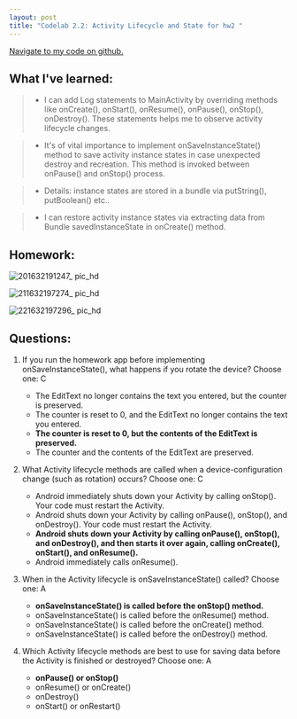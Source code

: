 ```yaml
---
layout: post
title: "Codelab 2.2: Activity Lifecycle and State for hw2 "
---
```


<a href="https://github.ccs.neu.edu/senyan/cs5520_project/tree/hw2">Navigate to my code on github.</a>

## What I've learned:
>- I can add Log statements to MainActivity by overriding methods like onCreate(), onStart(), onResume(), onPause(), onStop(), onDestroy(). These statements helps me to observe activity lifecycle changes.

>- It's of vital importance to implement onSaveInstanceState() method to save activity instance states in case unexpected destroy and recreation. This method is invoked between onPause() and onStop() process.

>- Details: instance states are stored in a bundle via putString(), putBoolean() etc..

>- I can restore activity instance states via extracting data from Bundle savedInstanceState in onCreate() method.


## Homework:

![201632191247_ pic_hd](https://user-images.githubusercontent.com/77960108/134225237-e0029aec-a53c-4e98-99e5-0b5f5bfcde25.jpg)

![211632197274_ pic_hd](https://user-images.githubusercontent.com/77960108/134225264-70cf5d1b-e487-4391-bc1f-a8b19e134775.jpg)

![221632197296_ pic_hd](https://user-images.githubusercontent.com/77960108/134225295-796552b2-a7da-460e-bd5d-5fc18f8aeb94.jpg)

## Questions: 

1. If you run the homework app before implementing onSaveInstanceState(), what happens if you rotate the device? Choose one: C
	- The EditText no longer contains the text you entered, but the counter is preserved.
	- The counter is reset to 0, and the EditText no longer contains the text you entered.
	- **The counter is reset to 0, but the contents of the EditText is preserved.**
	- The counter and the contents of the EditText are preserved.


2. What Activity lifecycle methods are called when a device-configuration change (such as rotation) occurs? Choose one: C
	- Android immediately shuts down your Activity by calling onStop(). Your code must restart the Activity.
	- Android shuts down your Activity by calling onPause(), onStop(), and onDestroy(). Your code must restart the Activity.
	- **Android shuts down your Activity by calling onPause(), onStop(), and onDestroy(), and then starts it over again, calling onCreate(), onStart(), and onResume().**
	- Android immediately calls onResume().

3. When in the Activity lifecycle is onSaveInstanceState() called? Choose one: A
	- **onSaveInstanceState() is called before the onStop() method.**
	- onSaveInstanceState() is called before the onResume() method.
	- onSaveInstanceState() is called before the onCreate() method.
	- onSaveInstanceState() is called before the onDestroy() method.

4. Which Activity lifecycle methods are best to use for saving data before the Activity is finished or destroyed? Choose one: A
	- **onPause() or onStop()**
	- onResume() or onCreate()
	- onDestroy()
	- onStart() or onRestart()








